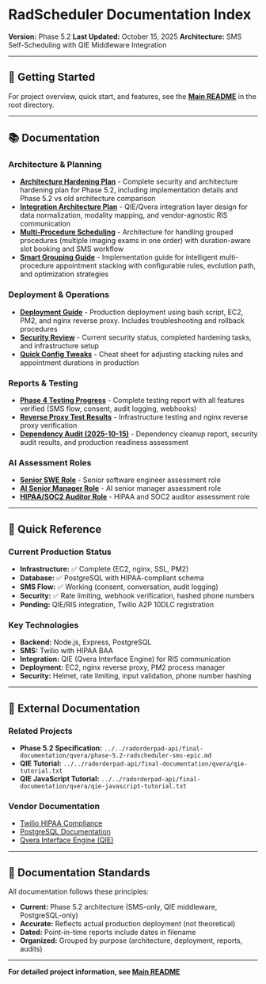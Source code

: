 # RadScheduler Documentation Index

**Version:** Phase 5.2
**Last Updated:** October 15, 2025
**Architecture:** SMS Self-Scheduling with QIE Middleware Integration

---

## 📖 Getting Started

For project overview, quick start, and features, see the **[Main README](../README.md)** in the root directory.

---

## 📚 Documentation

### Architecture & Planning
- **[Architecture Hardening Plan](architecture/architecture-hardening-plan.md)** - Complete security and architecture hardening plan for Phase 5.2, including implementation details and Phase 5.2 vs old architecture comparison
- **[Integration Architecture Plan](architecture/INTEGRATION-ARCHITECTURE-PLAN.md)** - QIE/Qvera integration layer design for data normalization, modality mapping, and vendor-agnostic RIS communication
- **[Multi-Procedure Scheduling](architecture/MULTI-PROCEDURE-SCHEDULING.md)** - Architecture for handling grouped procedures (multiple imaging exams in one order) with duration-aware slot booking and SMS workflow
- **[Smart Grouping Guide](architecture/SMART-GROUPING-GUIDE.md)** - Implementation guide for intelligent multi-procedure appointment stacking with configurable rules, evolution path, and optimization strategies

### Deployment & Operations
- **[Deployment Guide](deployment/deployment-guide.md)** - Production deployment using bash script, EC2, PM2, and nginx reverse proxy. Includes troubleshooting and rollback procedures
- **[Security Review](deployment/security-review.md)** - Current security status, completed hardening tasks, and infrastructure setup
- **[Quick Config Tweaks](operations/QUICK-TWEAKS.md)** - Cheat sheet for adjusting stacking rules and appointment durations in production

### Reports & Testing
- **[Phase 4 Testing Progress](reports/phase-4-testing.md)** - Complete testing report with all features verified (SMS flow, consent, audit logging, webhooks)
- **[Reverse Proxy Test Results](reports/reverse-proxy-tests.md)** - Infrastructure testing and nginx reverse proxy verification
- **[Dependency Audit (2025-10-15)](audits/2025-10-15-dependency-audit.md)** - Dependency cleanup report, security audit results, and production readiness assessment

### AI Assessment Roles
- **[Senior SWE Role](roles/senior_swe_role.md)** - Senior software engineer assessment role
- **[AI Senior Manager Role](roles/ai_senior_manager_role.md)** - AI senior manager assessment role
- **[HIPAA/SOC2 Auditor Role](roles/hipaa-soc2-auditor-role.md)** - HIPAA and SOC2 auditor assessment role

---

## 🎯 Quick Reference

### Current Production Status
- **Infrastructure:** ✅ Complete (EC2, nginx, SSL, PM2)
- **Database:** ✅ PostgreSQL with HIPAA-compliant schema
- **SMS Flow:** ✅ Working (consent, conversation, audit logging)
- **Security:** ✅ Rate limiting, webhook verification, hashed phone numbers
- **Pending:** QIE/RIS integration, Twilio A2P 10DLC registration

### Key Technologies
- **Backend:** Node.js, Express, PostgreSQL
- **SMS:** Twilio with HIPAA BAA
- **Integration:** QIE (Qvera Interface Engine) for RIS communication
- **Deployment:** EC2, nginx reverse proxy, PM2 process manager
- **Security:** Helmet, rate limiting, input validation, phone number hashing

---

## 🔗 External Documentation

### Related Projects
- **Phase 5.2 Specification:** `../../radorderpad-api/final-documentation/qvera/phase-5.2-radscheduler-sms-epic.md`
- **QIE Tutorial:** `../../radorderpad-api/final-documentation/qvera/qie-tutorial.txt`
- **QIE JavaScript Tutorial:** `../../radorderpad-api/final-documentation/qvera/qie-javascript-tutorial.txt`

### Vendor Documentation
- [Twilio HIPAA Compliance](https://www.twilio.com/docs/usage/hipaa)
- [PostgreSQL Documentation](https://www.postgresql.org/docs/)
- [Qvera Interface Engine (QIE)](https://www.qvera.com/)

---

## 📝 Documentation Standards

All documentation follows these principles:
- **Current:** Phase 5.2 architecture (SMS-only, QIE middleware, PostgreSQL-only)
- **Accurate:** Reflects actual production deployment (not theoretical)
- **Dated:** Point-in-time reports include dates in filename
- **Organized:** Grouped by purpose (architecture, deployment, reports, audits)

---

**For detailed project information, see [Main README](../README.md)**
